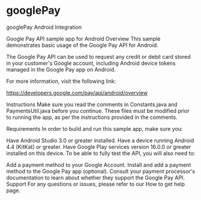 # googlePay
googlePay Android Integration


  
Google Pay API sample app for Android
Overview
This sample demonstrates basic usage of the Google Pay API for Android.

The Google Pay API can be used to request any credit or debit card stored in your customer's Google account, including Android device tokens managed in the Google Pay app on Android.

For more information, visit the following link:

https://developers.google.com/pay/api/android/overview

Instructions
Make sure you read the comments in Constants.java and PaymentsUtil.java before you continue. These files must be modified prior to running the app, as per the instructions provided in the comments.

Requirements
In order to build and run this sample app, make sure you:

Have Android Studio 3.0 or greater installed.
Have a device running Android 4.4 (KitKat) or greater.
Have Google Play services version 16.0.0 or greater installed on this device.
To be able to fully test the API, you will also need to:

Add a payment method to your Google Account.
Install and add a payment method to the Google Pay app (optional).
Consult your payment processor's documentation to learn about whether they support the Google Pay API.
Support
For any questions or issues, please refer to our How to get help page.
